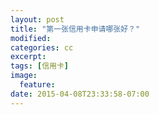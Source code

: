 ```yaml
---
layout: post
title: "第一张信用卡申请哪张好？"
modified:
categories: cc
excerpt:
tags: [信用卡]
image:
  feature:
date: 2015-04-08T23:33:58-07:00
---
```


